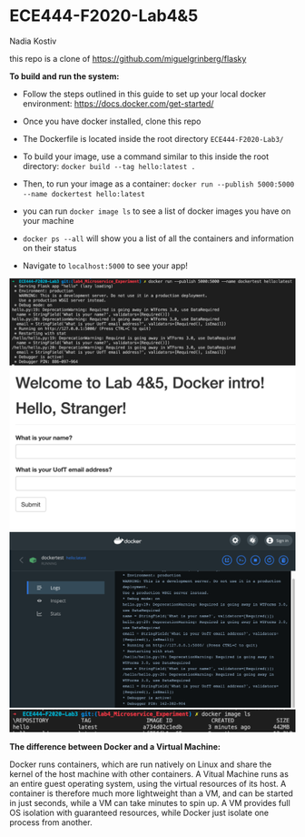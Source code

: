 # ECE444-F2020-Lab4&5

Nadia Kostiv 

this repo is a clone of
https://github.com/miguelgrinberg/flasky

**To build and run the system:**

- Follow the steps outlined in this guide to set up your local docker environment: https://docs.docker.com/get-started/
- Once you have docker installed, clone this repo

- The Dockerfile is located inside the root directory `ECE444-F2020-Lab3/`

- To build your image, use a command similar to this inside the root directory: `docker build --tag hello:latest .` 

- Then, to run your image as a container: `docker run --publish 5000:5000 --name dockertest hello:latest`
- you can run `docker image ls` to see a list of docker images you have on your machine
- `docker ps --all` will show you a list of all the containers and information on their status
- Navigate to `localhost:5000` to see your app!

![](images/ece444lab4-1.png)
![](images/ece444lab4-2.png)
![](images/ece444lab4-3.png)
![](images/ece444lab4-4.png)

**The difference between Docker and a Virtual Machine:**

Docker runs containers, which are run natively on Linux and share the kernel of the host machine with other containers.
A Vitual Machine runs as an entire guest operating system, using the virtual resources of its host. 
A container is therefore much more lightweight than a VM, and can be started in just seconds, while a VM can take minutes to spin up.
A VM provides full OS isolation with guaranteed resources, while Docker just isolate one process from another. 

